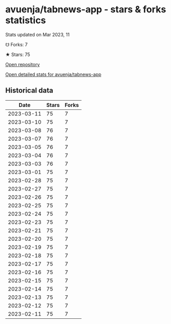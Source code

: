 # avuenja/tabnews-app - stars & forks statistics

Stats updated on Mar 2023, 11

☋ Forks: 7

★ Stars: 75

[Open repository](https://github.com/avuenja/tabnews-app)

[Open detailed stats for avuenja/tabnews-app](https://reviewgithub.com/rep/avuenja/tabnews-app)

## Historical data
| Date | Stars | Forks |
|------|-------|-------|
| 2023-03-11 | 75 | 7 | 
| 2023-03-10 | 75 | 7 | 
| 2023-03-08 | 76 | 7 | 
| 2023-03-07 | 76 | 7 | 
| 2023-03-05 | 76 | 7 | 
| 2023-03-04 | 76 | 7 | 
| 2023-03-03 | 76 | 7 | 
| 2023-03-01 | 75 | 7 | 
| 2023-02-28 | 75 | 7 | 
| 2023-02-27 | 75 | 7 | 
| 2023-02-26 | 75 | 7 | 
| 2023-02-25 | 75 | 7 | 
| 2023-02-24 | 75 | 7 | 
| 2023-02-23 | 75 | 7 | 
| 2023-02-21 | 75 | 7 | 
| 2023-02-20 | 75 | 7 | 
| 2023-02-19 | 75 | 7 | 
| 2023-02-18 | 75 | 7 | 
| 2023-02-17 | 75 | 7 | 
| 2023-02-16 | 75 | 7 | 
| 2023-02-15 | 75 | 7 | 
| 2023-02-14 | 75 | 7 | 
| 2023-02-13 | 75 | 7 | 
| 2023-02-12 | 75 | 7 | 
| 2023-02-11 | 75 | 7 | 

